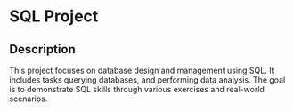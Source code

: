 # SQL Project
## Description
This project focuses on database design and management using SQL. It includes tasks querying databases, and performing data analysis. The goal is to demonstrate SQL skills through various exercises and real-world scenarios.
